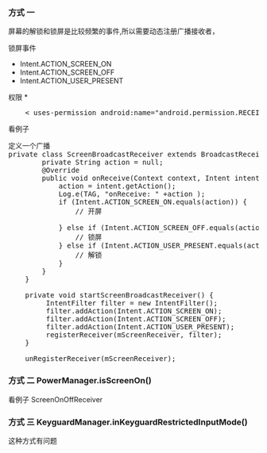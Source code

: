 

### 方式 一

屏幕的解锁和锁屏是比较频繁的事件,所以需要动态注册广播接收者，

锁屏事件
* Intent.ACTION_SCREEN_ON
* Intent.ACTION_SCREEN_OFF
* Intent.ACTION_USER_PRESENT

权限
*
<pre>
    < uses-permission android:name="android.permission.RECEIVE_USER_PRESENT" />
</pre>

看例子
<pre>
定义一个广播
private class ScreenBroadcastReceiver extends BroadcastReceiver {
        private String action = null;
        @Override
        public void onReceive(Context context, Intent intent) {
            action = intent.getAction();
            Log.e(TAG, "onReceive: " +action );
            if (Intent.ACTION_SCREEN_ON.equals(action)) {
                // 开屏

            } else if (Intent.ACTION_SCREEN_OFF.equals(action)) {
                // 锁屏
            } else if (Intent.ACTION_USER_PRESENT.equals(action)) {
                // 解锁
            }
        }
    }

    private void startScreenBroadcastReceiver() {
         IntentFilter filter = new IntentFilter();
         filter.addAction(Intent.ACTION_SCREEN_ON);
         filter.addAction(Intent.ACTION_SCREEN_OFF);
         filter.addAction(Intent.ACTION_USER_PRESENT);
         registerReceiver(mScreenReceiver, filter);
    }

    unRegisterReceiver(mScreenReceiver);
</pre>


### 方式 二 PowerManager.isScreenOn()


看例子 ScreenOnOffReceiver


### 方式 三 KeyguardManager.inKeyguardRestrictedInputMode()

这种方式有问题




